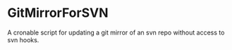 # GitMirrorForSVN
A cronable script for updating a git mirror of an svn repo without access to
svn hooks.
